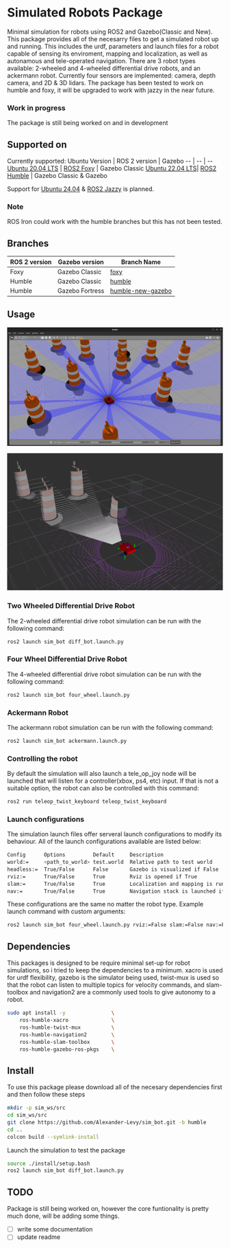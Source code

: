 # Simulated Robots Package 
Minimal simulation for robots using ROS2 and Gazebo(Classic and New). This package provides all of the necesarry files to get a simulated robot up and running. This includes the urdf, parameters and launch files for a robot capable of sensing its enviroment, mapping and localization, as well as autonamous and tele-operated navigation. There are 3 robot types available: 2-wheeled and 4-wheeled differential drive robots, and an ackermann robot. Currently four sensors are implemented: camera, depth camera, and 2D & 3D lidars. The package has been tested to work on humble and foxy, it will be upgraded to work with jazzy in the near future. 

### Work in progress
The package is still being worked on and in development

## Supported on
Currently supported:
Ubuntu Version | ROS 2 version | Gazebo
-- | -- | -- 
[Ubuntu 20.04 LTS](https://releases.ubuntu.com/focal/) | [ROS2 Foxy](https://docs.ros.org/en/foxy/Installation.html) | Gazebo Classic 
[Ubuntu 22.04 LTS](https://releases.ubuntu.com/jammy/)| [ROS2 Humble](https://docs.ros.org/en/rolling/Releases/Release-Humble-Hawksbill.html) | Gazebo Classic & Gazebo

Support for [Ubuntu 24.04](https://releases.ubuntu.com/noble/) & [ROS2 Jazzy](https://docs.ros.org/en/jazzy/Installation.html) is planned.


### Note
ROS Iron could work with the humble branches but this has not been tested.

## Branches
ROS 2 version | Gazebo version | Branch Name
-- | -- | -- 
Foxy | Gazebo Classic | [foxy](https://github.com/Alexander-Levy/sim_bot/tree/foxy) 
Humble | Gazebo Classic | [humble](https://github.com/Alexander-Levy/sim_bot/tree/humble) 
Humble | Gazebo Fortress | [humble-new-gazebo](https://github.com/Alexander-Levy/sim_bot/tree/humble-new-gazebo) 


## Usage
![alt text](https://github.com/Alexander-Levy/sim_bot/blob/humble/media/gazebo_classic_sim.png "Gazebo Classic Simulation")


![alt text](https://github.com/Alexander-Levy/sim_bot/blob/humble/media/simulaton_sample.png "ROS Visualizer")

### Two Wheeled Differential Drive Robot
The 2-wheeled differential drive robot simulation can be run with the following command:
```bash
ros2 launch sim_bot diff_bot.launch.py 
```

### Four Wheel Differential Drive Robot
The 4-wheeled differential drive robot simulation can be run with the following command:
```bash
ros2 launch sim_bot four_wheel.launch.py 
```

### Ackermann Robot
The ackermann robot simulation can be run with the following command:
```bash
ros2 launch sim_bot ackermann.launch.py 
```

### Controlling the robot
By default the simulation will also launch a tele_op_joy node will be launched that will listen for a controller(xbox, ps4, etc) input. If that is not a suitable option, the robot can also be controlled with this command:
```bash
ros2 run teleop_twist_keyboard teleop_twist_keyboard 
```

### Launch configurations
The simulation launch files offer serveral launch configurations to modify its behaviour. All of the launch configurations available are listed below:
```bash
Config      Options         Default     Description
world:=     <path_to_world> test.world  Relative path to test world                       
headless:=  True/False      False       Gazebo is visualized if False
rviz:=      True/False      True        Rviz is opened if True
slam:=      True/False      True        Localization and mapping is run if True
nav:=       True/False      True        Navigation stack is launched if True
```

These configurations are the same no matter the robot type. Example launch command with custom arguments:
```bash 
ros2 launch sim_bot four_wheel.launch.py rviz:=False slam:=False nav:=False
```


## Dependencies
This packages is designed to be require minimal set-up for robot simulations, so i tried to keep the dependencies to a minimum. xacro is used for urdf flexibility, gazebo is the simulator being used, twist-mux is used so that the robot can listen to multiple topics for velocity commands, and slam-toolbox and navigation2 are a commonly used tools to give autonomy to a robot.
```bash
sudo apt install -y               \
    ros-humble-xacro              \
    ros-humble-twist-mux          \
    ros-humble-navigation2        \
    ros-humble-slam-toolbox       \
    ros-humble-gazebo-ros-pkgs    \
```


## Install
To use this package please download all of the necesary dependencies first and then follow these steps
```bash
mkdir -p sim_ws/src
cd sim_ws/src
git clone https://github.com/Alexander-Levy/sim_bot.git -b humble
cd ..
colcon build --symlink-install
```
Launch the simulation to test the package
```bash
source ./install/setup.bash
ros2 launch sim_bot diff_bot.launch.py 
```


## TODO 
Package is still being worked on, however the core funtionality is pretty much done, will be adding some things.
 - [ ] write some documentation 
 - [ ] update readme 
